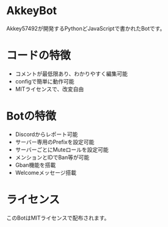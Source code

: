 # AkkeyBot
Akkey57492が開発するPythonどJavaScriptで書かれたBotです。

# コードの特徴
- コメントが最低限あり、わかりやすく編集可能
- configで簡単に動作可能
- MITライセンスで、改変自由

# Botの特徴
- Discordからレポート可能
- サーバー専用のPrefixを設定可能
- サーバーごとにMuteロールを設定可能
- メンションとIDでBan等が可能
- Gban機能を搭載
- Welcomeメッセージ搭載

# ライセンス
このBotはMITライセンスで配布されます。
